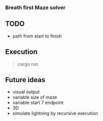 ### Breath first Maze solver

## TODO

* path from start to finish

## Execution

> cargo run

## Future ideas

* visual output
* variable size of maze
* variable start 7 endpoint
* 3D
* simulate lightning by recursive execution
